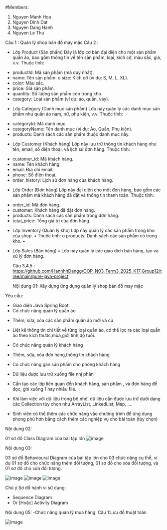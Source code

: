 #Members:
1. Nguyen Manh Hoa
2. Nguyen Dinh Dat
3. Nguyen Dang Hanh
4. Nguyen Le Thu

Câu 1 : Quản lý shop bán đồ may mặc
Câu 2 :
+ Lớp Product (Sản phẩm) Đây là lớp cơ bản đại diện cho một sản phẩm quần áo, bao gồm thông tin về tên sản phẩm, loại, kích cỡ, màu sắc, giá, v.v.
Thuộc tính:
- productId: Mã sản phẩm (mã duy nhất).
- name: Tên sản phẩm. o size: Kích cỡ (ví dụ: S, M, L, XL).
- color: Màu sắc.
- price: Giá sản phẩm.
- quantity: Số lượng sản phẩm còn trong kho.
- category: Loại sản phẩm (ví dụ: áo, quần, váy).
+ Lớp Category (Danh mục sản phẩm) Lớp này quản lý các danh mục sản phẩm như quần áo nam, nữ, phụ kiện, v.v.
Thuộc tính:
- categoryId: Mã danh mục.
- categoryName: Tên danh mục (ví dụ: Áo, Quần, Phụ kiện).
- products: Danh sách các sản phẩm thuộc danh mục này.
+ Lớp Customer (Khách hàng) Lớp này lưu trữ thông tin khách hàng như tên, email, số điện thoại, và lịch sử đơn hàng.
Thuộc tính:
- customer_id: Mã khách hàng.
- name: Tên khách hàng.
- email: Địa chỉ email.
- phone: Số điện thoại.
- order_history: Lịch sử đơn hàng của khách hàng.
+ Lớp Order (Đơn hàng) Lớp này đại diện cho một đơn hàng, bao gồm các sản phẩm mà khách hàng đã đặt và thông tin thanh toán.
Thuộc tính:
- order_id: Mã đơn hàng.
- customer: Khách hàng đã đặt đơn hàng.
- products: Danh sách các sản phẩm trong đơn hàng.
- total_price: Tổng giá trị của đơn hàng.
+ Lớp Inventory (Quản lý kho) Lớp này quản lý các sản phẩm trong kho của shop. •
Thuộc tính:
o products: Danh sách các sản phẩm có trong kho. •
+ Lớp Sales (Bán hàng) • Lớp này quản lý các giao dịch bán hàng, tạo và xử lý đơn hàng.

  Câu 3,4,5 : https://github.com/HannhhDangg/OOP_N03_Term3_2025_K17_Group12/tree/main/pure-java-project

  Nội dung 01:
Xây dựng ứng dụng quản lý shop bán đồ may mặc

Yêu cầu:
- Giao diện Java Spring Boot.
- Có chức năng quản lý quần áo

+ Thêm, sửa, xóa các sản phẩm quần áo mới và cũ

+ Liệt kê thông tin chi tiết về từng loại quần áo, có thể lọc ra các loại quần áo theo kích thước,mùa,giới tính,độ tuổi.
  
- Có chức năng quản lý khách hàng
+ Thêm, sửa, xóa đơn hàng,thông tin khách hàng
- Có chức năng gán sản phẩm cho phòng khách hàng

- Dữ liệu được lưu trữ xuống file nhị phân

+ Cần tạo các lớp liên quan đến khách hàng, sản phẩm , và đơn hàng để đọc, ghi xuống 1 hay nhiều file.

- Khi làm việc với dữ liệu trong bộ nhớ, dữ liệu cần được lưu trữ dưới dạng các Collection tùy chọn như ArrayList, LinkedList, Map, ....

- Sinh viên có thể thêm các chức năng vào chương trình để ứng dụng phong phú hơn bằng cách thêm các nghiệp vụ cho bài toán (tùy chọn)

Nội dung 02:

01 sơ đồ Class Diagram của bài tập lớn
![image](https://github.com/user-attachments/assets/8fd30920-43ec-444f-bdea-fd6b0fa403b6)



Nội dung 03:

03 sơ đồ Behavioural Diagram của bài tập lớn cho 03 chức năng cụ thể, ví dụ 01 sơ đồ cho chức năng thêm đối tượng, 01 sơ đồ cho xóa đối tượng, và 01 sơ đồ cho sửa đối tượng. 


![image](https://github.com/user-attachments/assets/2b8f9ed2-efe4-4982-a3de-b42e3839ef46)
![image](https://github.com/user-attachments/assets/f28ecb42-77fd-46a7-a2e4-847d2b5b7aa5)
![image](https://github.com/user-attachments/assets/c0a2efc6-1484-40da-93c6-d2261ad8d99c)


Chú ý Sơ đồ hành vi sử dụng: 
+ Sequence Diagram
+ Or [Hoặc] Activity Diagram


Nội dung 05:
-Chức năng quản lý mua hàng:
Câu 1:Lưu đồ thuật toán


![image](https://github.com/user-attachments/assets/75593095-4b27-4fe5-b4c5-bc5a1152dd7f)

